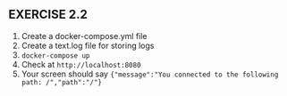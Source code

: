 ## EXERCISE 2.2 

1. Create a docker-compose.yml file
2. Create a text.log file for storing logs
3. `docker-compose up`
4. Check at `http://localhost:8080` 
5. Your screen should say
`{"message":"You connected to the following path: /","path":"/"}`
